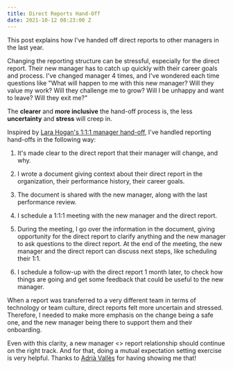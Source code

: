 ```yaml
---
title: Direct Reports Hand-Off
date: 2021-10-12 08:23:00 Z
---
```


This post explains how I've handed off direct reports to other managers in the last year.

Changing the reporting structure can be stressful, especially for the direct report. Their new manager has to catch up quickly with their career goals and process. I've changed manager 4 times, and I've wondered each time questions like "What will happen to me with this new manager? Will they value my work? Will they challenge me to grow? Will I be unhappy and want to leave? Will they exit me?"

The **clearer** and **more inclusive** the hand-off process is, the less **uncertainty** and **stress** will creep in.

Inspired by [Lara Hogan's 1:1:1 manager hand-off](https://larahogan.me/blog/manager-handoffs/), I've handled reporting hand-offs in the following way:

1. It's made clear to the direct report that their manager will change, and why.

2. I wrote a document giving context about their direct report in the organization, their performance history, their career goals.

3. The document is shared with the new manager, along with the last performance review.

4. I schedule a 1:1:1 meeting with the new manager and the direct report.

5. During the meeting, I go over the information in the document, giving opportunity for the direct report to clarify anything and the new manager to ask questions to the direct report. At the end of the meeting, the new manager and the direct report can discuss next steps, like scheduling their 1:1.

6. I schedule a follow-up with the direct report 1 month later, to check how things are going and get some feedback that could be useful to the new manager.

When a report was transferred to a very different team in terms of technology or team culture, direct reports felt more uncertain and stressed. Therefore, I needed to make more emphasis on the change being a safe one, and the new manager being there to support them and their onboarding.

Even with this clarity, a new manager <> report relationship should continue on the right track. And for that, doing a mutual expectation setting exercise is very helpful. Thanks to [Adrià Vallès](https://www.linkedin.com/in/adriavalles/) for having showing me that!